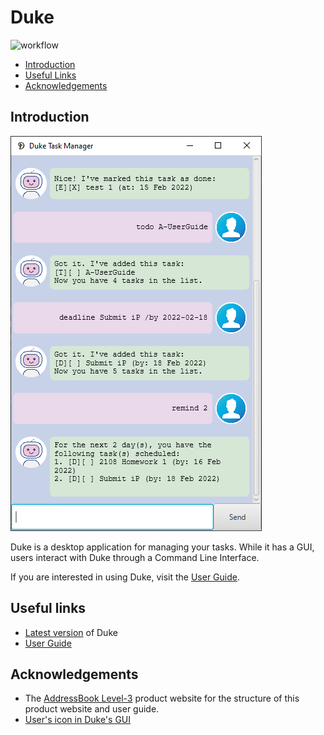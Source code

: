 # Duke
![workflow](https://github.com/cpwill01/ip/workflows/Java%20CI/badge.svg)
- [Introduction](#introduction)
- [Useful Links](#useful-links)
- [Acknowledgements](#acknowledgements)


## Introduction
![Ui](./Ui.png)

Duke is a desktop application for managing your tasks. While it has a GUI,
users interact with Duke through a Command Line Interface.

If you are interested in using Duke, visit the [User Guide](./UserGuide.md).


## Useful links
- [Latest version](https://github.com/cpwill01/ip/releases/latest) of Duke
- [User Guide](./UserGuide.md)

## Acknowledgements
- The [AddressBook Level-3](https://se-education.org/addressbook-level3/)
  product website for the structure of this product website and user guide.
- [User's icon in Duke's GUI](https://stock.adobe.com/sk/search/images?k=inactive+icon)
